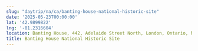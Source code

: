 ```yaml
---
slug: "daytrip/na/ca/banting-house-national-historic-site"
date: '2025-05-23T00:00:00'
lat: '42.9899822'
lng: '-81.2316604'
location: Banting House, 442, Adelaide Street North, London, Ontario, N6B 1Y8, Canada
title: Banting House National Historic Site
---
```



